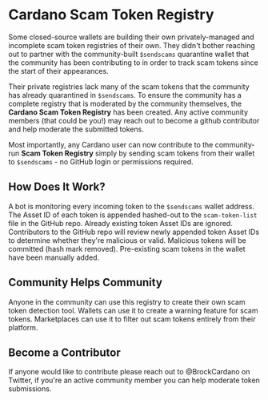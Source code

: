 # Cardano Scam Token Registry

Some closed-source wallets are building their own privately-managed and incomplete scam token registries of their own. They didn't bother reaching out to partner with the community-built `$sendscams` quarantine wallet that the community has been contributing to in order to track scam tokens since the start of their appearances.

Their private registries lack many of the scam tokens that the community has already quarantined in `$sendscams`. To ensure the community has a complete registry that is moderated by the community themselves, the **Cardano Scam Token Registry** has been created. Any active community members (that could be you!) may reach out to become a github contributor and help moderate the submitted tokens.

Most importantly, any Cardano user can now contribute to the community-run **Scam Token Registry** simply by sending scam tokens from their wallet to `$sendscams` - no GitHub login or permissions required.

## How Does It Work?
A bot is monitoring every incoming token to the `$sendscams` wallet address. The Asset ID of each token is appended hashed-out to the `scam-token-list` file in the GitHub repo. Already existing token Asset IDs are ignored. Contributors to the GitHub repo will review newly appended token Asset IDs to determine whether they're malicious or valid. Malicious tokens will be committed (hash mark removed). Pre-existing scam tokens in the wallet have been manually added.

## Community Helps Community
Anyone in the community can use this registry to create their own scam token detection tool. Wallets can use it to create a warning feature for scam tokens. Marketplaces can use it to filter out scam tokens entirely from their platform.

## Become a Contributor
If anyone would like to contribute please reach out to @BrockCardano on Twitter, if you're an active community member you can help moderate token submissions.
